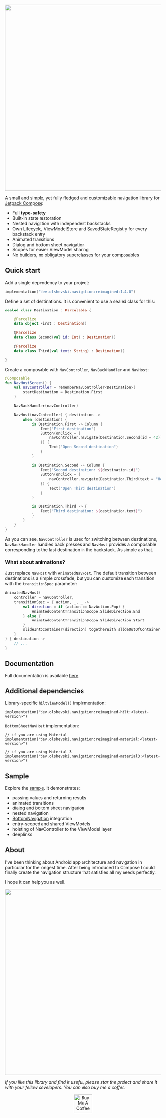 <p align="center">
    <img width="600" src="https://user-images.githubusercontent.com/5606565/234915659-afe98551-5439-4381-aab5-5147fcb8e079.svg" />
</p>

A small and simple, yet fully fledged and customizable navigation library for [Jetpack Compose](https://developer.android.com/jetpack/compose):

- Full **type-safety**
- Built-in state restoration
- Nested navigation with independent backstacks
- Own Lifecycle, ViewModelStore and SavedStateRegistry for every backstack entry
- Animated transitions
- Dialog and bottom sheet navigation
- Scopes for easier ViewModel sharing 
- No builders, no obligatory superclasses for your composables

## Quick start

Add a single dependency to your project:

```kotlin
implementation("dev.olshevski.navigation:reimagined:1.4.0")
```

Define a set of destinations. It is convenient to use a sealed class for this:

```kotlin
sealed class Destination : Parcelable {

    @Parcelize
    data object First : Destination()

    @Parcelize
    data class Second(val id: Int) : Destination()

    @Parcelize
    data class Third(val text: String) : Destination()

}
```

Create a composable with `NavController`, `NavBackHandler` and `NavHost`:

```kotlin
@Composable
fun NavHostScreen() {
    val navController = rememberNavController<Destination>(
        startDestination = Destination.First
    )

    NavBackHandler(navController)

    NavHost(navController) { destination ->
        when (destination) {
            is Destination.First -> Column {
                Text("First destination")
                Button(onClick = {
                    navController.navigate(Destination.Second(id = 42))
                }) {
                    Text("Open Second destination")
                }
            }

            is Destination.Second -> Column {
                Text("Second destination: ${destination.id}")
                Button(onClick = {
                    navController.navigate(Destination.Third(text = "Hello"))
                }) {
                    Text("Open Third destination")
                }
            }

            is Destination.Third -> {
                Text("Third destination: ${destination.text}")
            }
        }
    }
}
```

As you can see, `NavController` is used for switching between destinations, `NavBackHandler` handles back presses and `NavHost` provides a composable corresponding to the last destination in the backstack. As simple as that.

### What about animations?

Just replace `NavHost` with `AnimatedNavHost`. The default transition between destinations is a simple crossfade, but you can customize each transition with the `transitionSpec` parameter:

```kotlin
AnimatedNavHost(
    controller = navController,
    transitionSpec = { action, _, _ ->
        val direction = if (action == NavAction.Pop) {
            AnimatedContentTransitionScope.SlideDirection.End
        } else {
            AnimatedContentTransitionScope.SlideDirection.Start
        }
        slideIntoContainer(direction) togetherWith slideOutOfContainer(direction)
    }
) { destination ->
    // ...
}
```

## Documentation

Full documentation is available [here](https://olshevski.github.io/compose-navigation-reimagined).

## Additional dependencies

Library-specific `hiltViewModel()` implementation:

```koltin
implementation("dev.olshevski.navigation:reimagined-hilt:<latest-version>")
```

`BottomSheetNavHost` implementation:

```koltin
// if you are using Material
implementation("dev.olshevski.navigation:reimagined-material:<latest-version>")

// if you are using Material 3
implementation("dev.olshevski.navigation:reimagined-material3:<latest-version>")
```

## Sample

Explore the [sample](https://github.com/olshevski/compose-navigation-reimagined/tree/main/sample). It demonstrates:

- passing values and returning results
- animated transitions
- dialog and bottom sheet navigation
- nested navigation
- [BottomNavigation](https://developer.android.com/reference/kotlin/androidx/compose/material/package-summary#BottomNavigation(androidx.compose.ui.Modifier,androidx.compose.ui.graphics.Color,androidx.compose.ui.graphics.Color,androidx.compose.ui.unit.Dp,kotlin.Function1)) integration
- entry-scoped and shared ViewModels
- hoisting of NavController to the ViewModel layer
- deeplinks

## About

I've been thinking about Android app architecture and navigation in particular for the longest time. After being introduced to Compose I could finally create the navigation structure that satisfies all my needs perfectly.

I hope it can help you as well.

<p align="center">
    <img width="600" src="https://user-images.githubusercontent.com/5606565/227801130-39bee5cf-cf75-47c1-8791-f7753b5c7c0d.svg" />
</p>

*If you like this library and find it useful, please star the project and share it with your fellow developers. You can also buy me a coffee:*

<p align="center"><a href="https://www.buymeacoffee.com/olshevski" target="_blank"><img src="https://cdn.buymeacoffee.com/buttons/v2/default-yellow.png" alt="Buy Me A Coffee" height="60px"></a></p>
